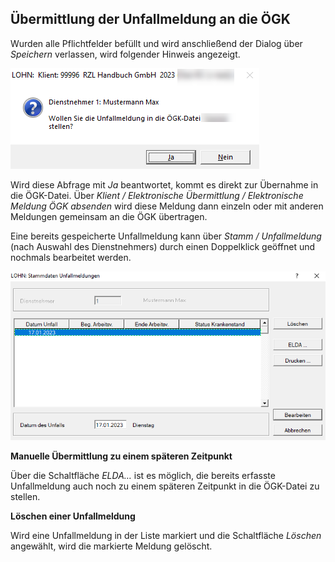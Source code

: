 ## Übermittlung der Unfallmeldung an die ÖGK

Wurden alle Pflichtfelder befüllt und wird anschließend der Dialog über *Speichern* verlassen, wird folgender Hinweis angezeigt.

![Image](<img/image355.png>)

Wird diese Abfrage mit *Ja* beantwortet, kommt es direkt zur Übernahme in die ÖGK-Datei. Über *Klient / Elektronische Übermittlung / Elektronische Meldung ÖGK absenden* wird diese Meldung dann einzeln oder mit anderen Meldungen gemeinsam an die ÖGK übertragen.

Eine bereits gespeicherte Unfallmeldung kann über *Stamm / Unfallmeldung* (nach Auswahl des Dienstnehmers) durch einen Doppelklick geöffnet und nochmals bearbeitet werden.

![Image](<img/image356.png>)

**Manuelle Übermittlung zu einem späteren Zeitpunkt**

Über die Schaltfläche *ELDA…* ist es möglich, die bereits erfasste Unfallmeldung auch noch zu einem späteren Zeitpunkt in die ÖGK-Datei zu stellen.

**Löschen einer Unfallmeldung**

Wird eine Unfallmeldung in der Liste markiert und die Schaltfläche *Löschen* angewählt, wird die markierte Meldung gelöscht.
